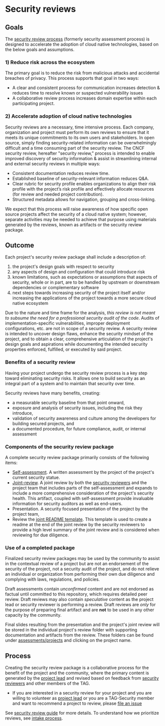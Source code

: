 # Security reviews

## Goals

The [security review process](guide) (formerly security assessment process)
is designed to accelerate the adoption of cloud native technologies, based on
the below goals and assumptions.

### 1) Reduce risk across the ecosystem

The primary goal is to reduce the risk from malicious attacks and accidental
breaches of privacy. This process supports that goal in two ways:

   * A clear and consistent process for communication increases detection &
     reduces time to resolve known or suspected vulnerability issues
   * A collaborative review process increases domain expertise within each
     participating project.

### 2) Accelerate adoption of cloud native technologies

Security reviews are a necessary, time intensive process. Each company,
organization and project must perform its own reviews to ensure that it meets
its unique commitments to its own users and stakeholders. In open source, simply
finding security-related information can be overwhelmingly difficult and a time
consuming part of the security review. The CNCF security review, hereafter
"security review," process is intended to enable improved discovery of
security information & assist in streamlining internal and external security
reviews in multiple ways:

   * Consistent documentation reduces review time.
   * Established baseline of security-relevant information reduces Q&A.
   * Clear rubric for security profile enables organizations to align their risk
     profile with the project’s risk profile and effectively allocate resources
     (for review and needed project contribution).
   * Structured metadata allows for navigation, grouping and cross-linking.

We expect that this process will raise awareness of how specific open source
projects affect the security of a cloud native system; however, separate
activities may be needed to achieve that purpose using materials generated by
the reviews, known as artifacts or the security review package.

## Outcome

Each project's security review package shall include a description of:
1. the project's design goals with respect to security
2. any aspects of design and configuration that could introduce risk
3. known limitations, such as expectations or assumptions that aspects of
   security, whole or in part, are to be handled by upstream or downstream
   dependencies or complementary software
4. next steps towards increasing security of the project itself and/or increasing
   the applications of the project towards a more secure cloud native ecosystem

Due to the nature and time frame for the analysis, *this review is not meant to
subsume the need for a professional security audit of the code*.  Audits of
implementation-specific vulnerabilities, improper deployment configurations, etc.
are not in scope of a security review.  A security review is intended to
uncover design flaws, enhance the security mindset of the project, and to obtain
a clear, comprehensive articulation of the project's design goals and
aspirations while documenting the intended security properties enforced,
fulfilled, or executed by said project.

### Benefits of a security review

Having your project undergo the security review process is a key step toward
eliminating security risks.  It allows one to build security as an integral part
of a system and to maintain that security over time.

Security reviews have many benefits, creating:
* a measurable security baseline from that point onward,
* exposure and analysis of security issues, including the risk they introduce,
* validation of security awareness and culture among the developers for building secured projects, and
* a documented procedure, for future compliance, audit, or internal assessment

### Components of the security review package

A complete security review package primarily consists of the following
items:
* [Self-assessment](guide/self-assessment.md).  A written assessment by the project
of the project's current security statue.
* [Joint-review](guide/joint-review.md). A joint review by both the [security
reviewers](guide/security-reviewer.md) and the project team that includes parts
of the self-assessment and expands to include a more comprehensive consideration
of the project's security health.  This artifact, coupled with self-assessment
provide invaluable information for security auditors as well as end-users.
* Presentation. A security focused presentation of the project by the project
  team,
* Review the [joint README template](guide/joint-readme-template.md).
This template is used to create a readme at the end of the joint
review by the security reviewers to provide a high level summary
of the joint review and is considered when reviewing for due
diligence.

### Use of a completed package

Finalized security review packages may be used by the community to assist in
the contextual review of a project but are not an endorsement of the
security of the project, not a security audit of the project, and do not relieve
an individual or organization from performing their own due diligence and
complying with laws, regulations, and policies.

Draft assessments contain *unconfirmed* content and are not endorsed as factual
until committed to this repository, which requires detailed peer review.  Draft
reviews may also contain *speculative* content as the project lead or security
reviewer is performing a review.  Draft reviews are *only* for the purpose
of preparing final artifact and are **not** to be used in any other capacity by
the community.

Final slides resulting from the presentation and the project's joint review
will be stored in the individual project's review folder with supporting
documentation and artifacts from the review.  These folders can be found under
 [assessments/projects](projects/) and clicking on the project name.

## Process

Creating the security review package is a collaborative process for the
benefit of the project and the community, where the primary content is generated
by the [project lead](guide/project-lead.md) and revised based on feedback from [security reviewers](guide/security-reviewer.md)
and other members of the TAG.

* If you are interested in a security review for your project and you are
  willing to volunteer as [project lead](guide/project-lead.md) or you are a
  TAG-Security member and want to recommend a project to review, please [file an
  issue](https://github.com/cncf/tag-security/issues/new?template=joint-review.md)

See [security review guide](guide) for more details.  To understand how we
prioritize reviews, see [intake process](./intake-process.md).
